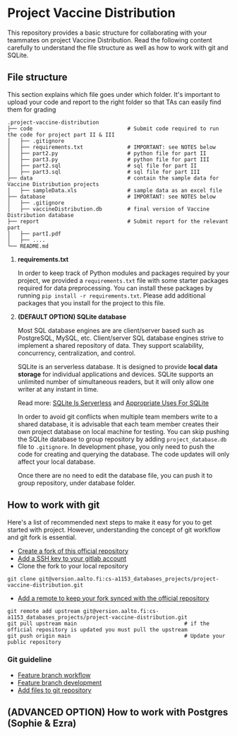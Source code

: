 # Project Vaccine Distribution
This repository provides a basic structure for collaborating with your teammates on project Vaccine Distribution. Read the following content carefully to understand the file structure as well as how to work with git and SQLite. 

## File structure
This section explains which file goes under which folder. It's important to upload your code and report to the right folder so that TAs can easily find them for grading

    .project-vaccine-distribution
    ├── code                              # Submit code required to run the code for project part II & III
    │   ├── .gitignore
    │   ├── requirements.txt              # IMPORTANT: see NOTES below
    │   ├── part2.py                      # python file for part II
    │   ├── part3.py                      # python file for part III
    │   ├── part2.sql                     # sql file for part II
    │   ├── part3.sql                     # sql file for part III
    ├── data                              # contain the sample data for Vaccine Distribution projects
    │   ├── sampleData.xls                # sample data as an excel file
    ├── database                          # IMPORTANT: see NOTES below
    │   ├── .gitignore
    │   ├── vaccineDistribution.db        # final version of Vaccine Distribution database
    ├── report                            # Submit report for the relevant part
    │   ├── partI.pdf
    │   ├── ....
    └── README.md

1. **requirements.txt**

    In order to keep track of Python modules and packages required by your project, we provided a ```requirements.txt``` file with some starter packages required for data preprocessing. You can install these packages by running ```pip install -r requirements.txt```. Please add additional packages that you install for the project to this file. 

2. **(DEFAULT OPTION) SQLite database**

    Most SQL database engines are are client/server based such as PostgreSQL, MySQL, etc. Client/server SQL database engines strive to implement a shared repository of data. They support scalability, concurrency, centralization, and control. 
    
    SQLite is an serverless database. It is designed to provide **local data storage** for individual applications and devices. SQLite supports an unlimited number of simultaneous readers, but it will only allow one writer at any instant in time.
    
    Read more: [SQLite Is Serverless](https://sqlite.org/serverless.html) and [Appropriate Uses For SQLite](https://www.sqlite.org/whentouse.html)

    In order to avoid git conflicts when multiple team members write to a shared database, it is advisable that each team member creates their own project database on local machine for testing. You can skip pushing the SQLite database to group repository by adding ```project_database.db``` file to ```.gitignore```. In development phase, you only need to push the code for creating and querying the database. The code updates will only affect your local database.

    Once there are no need to edit the database file, you can push it to group repository, under database folder. 

## How to work with git

Here's a list of recommended next steps to make it easy for you to get started with project. However, understanding the concept of git workflow and git fork is essential. 

-   [Create a fork of this official repository](https://docs.gitlab.com/ee/user/project/repository/forking_workflow.html#creating-a-fork)
-   [Add a SSH key to your gitlab account](https://docs.gitlab.com/ee/user/ssh.html#add-an-ssh-key-to-your-gitlab-account)
-   Clone the fork to your local repository
```
git clone git@version.aalto.fi:cs-a1153_databases_projects/project-vaccine-distribution.git
```
-   [Add a remote to keep your fork synced with the official repository](https://docs.gitlab.com/ee/user/project/repository/forking_workflow.html#repository-mirroring)
```
git remote add upstream git@version.aalto.fi:cs-a1153_databases_projects/project-vaccine-distribution.git
git pull upstream main                                  # if the official repository is updated you must pull the upstream
git push origin main                                    # Update your public repository
```

### Git guideline
-   [Feature branch workflow](https://docs.gitlab.com/ee/gitlab-basics/feature_branch_workflow.html)
-   [Feature branch development](https://docs.gitlab.com/ee/topics/git/feature_branch_development.html)
-   [Add files to git repository](https://docs.gitlab.com/ee/gitlab-basics/add-file.html#add-a-file-using-the-command-line)


## (ADVANCED OPTION) How to work with Postgres (Sophie & Ezra)
